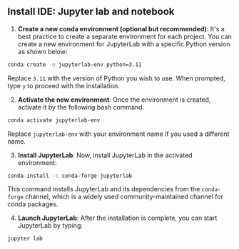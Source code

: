 ## Install IDE: Jupyter lab and notebook

1. __Create a new conda environment (optional but recommended)__: It's a best practice to create a separate environment for each project. You can create a new environment for JupyterLab with a specific Python version as shown below:

```bash
conda create -n jupyterlab-env python=3.11
```
Replace ```3.11``` with the version of Python you wish to use. When prompted, type ```y``` to proceed with the installation.

2. __Activate the new environment__: Once the environment is created, activate it by the following bash command.

```bash
conda activate jupyterlab-env
```
Replace ```jupyterlab-env``` with your environment name if you used a different name.

3. __Install JupyterLab__: Now, install JupyterLab in the activated environment:

```bash
conda install -c conda-forge jupyterlab
```
This command installs JupyterLab and its dependencies from the ```conda-forge``` channel, which is a widely used community-maintained channel for conda packages.

4. __Launch JupyterLab__: After the installation is complete, you can start JupyterLab by typing:

```bash
jupyter lab
```
